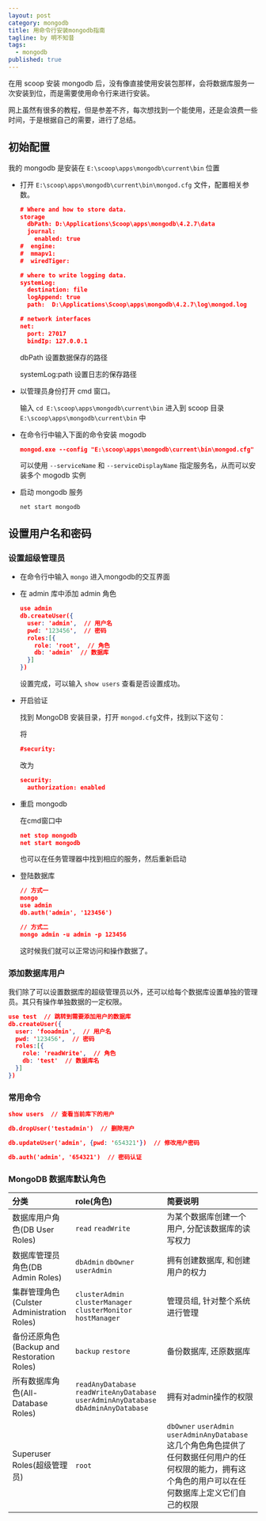 ```yaml
---
layout: post
category: mongodb
title: 用命令行安装mongodb指南
tagline: by 明不知昔
tags: 
  - mongodb
published: true
---
```


在用 scoop 安装 mongodb 后，没有像直接使用安装包那样，会将数据库服务一次安装到位，而是需要使用命令行来进行安装。

网上虽然有很多的教程，但是参差不齐，每次想找到一个能使用，还是会浪费一些时间，于是根据自己的需要，进行了总结。

<!--more-->

## 初始配置

我的 mongodb 是安装在 `E:\scoop\apps\mongodb\current\bin` 位置

- 打开 `E:\scoop\apps\mongodb\current\bin\mongod.cfg` 文件，配置相关参数。
  
  ```json
  # Where and how to store data.
  storage
    dbPath: D:\Applications\Scoop\apps\mongodb\4.2.7\data
    journal:
      enabled: true
  #  engine:
  #  mmapv1:
  #  wiredTiger:
  
  # where to write logging data.
  systemLog:
    destination: file
    logAppend: true
    path:  D:\Applications\Scoop\apps\mongodb\4.2.7\log\mongod.log
  
  # network interfaces
  net:
    port: 27017
    bindIp: 127.0.0.1
  ```
  
  dbPath 设置数据保存的路径
  
  systemLog:path 设置日志的保存路径

- 以管理员身份打开 cmd 窗口。
  
  输入 `cd E:\scoop\apps\mongodb\current\bin` 进入到 scoop 目录 `E:\scoop\apps\mongodb\current\bin` 中

- 在命令行中输入下面的命令安装 mogodb
  
  ```json
  mongod.exe --config "E:\scoop\apps\mongodb\current\bin\mongod.cfg" --install
  ```
  
  可以使用 `--serviceName` 和 `--serviceDisplayName` 指定服务名，从而可以安装多个 mogodb 实例

- 启动 mongodb 服务
  
  `net start mongodb`

## 设置用户名和密码

### 设置超级管理员

- 在命令行中输入 `mongo` 进入mongodb的交互界面

- 在 admin 库中添加 admin 角色
  
  ```json
  use admin  
  db.createUser({
    user: 'admin',  // 用户名
    pwd: '123456',  // 密码
    roles:[{
      role: 'root',  // 角色
      db: 'admin'  // 数据库
    }]
  })
  ```
  
  设置完成，可以输入 `show users` 查看是否设置成功。
  
- 开启验证
  
  找到 MongoDB 安装目录，打开 `mongod.cfg`文件，找到以下这句：
  
  将
  
  ```json
  #security:
  ```
  
  改为
  
  ```json
  security:
    authorization: enabled
  ```

- 重启 mongodb
  
  在cmd窗口中
  
  ```json
  net stop mongodb
  net start mongodb
  ```
  
  也可以在任务管理器中找到相应的服务，然后重新启动

- 登陆数据库
  
  ```json
  // 方式一
  mongo
  use admin
  db.auth('admin', '123456')
  
  // 方式二
  mongo admin -u admin -p 123456
  ```
  
  这时候我们就可以正常访问和操作数据了。

### 添加数据库用户

我们除了可以设置数据库的超级管理员以外，还可以给每个数据库设置单独的管理员。其只有操作单独数据的一定权限。

```json
use test  // 跳转到需要添加用户的数据库
db.createUser({
  user: 'fooadmin',  // 用户名
  pwd: '123456',  // 密码
  roles:[{
    role: 'readWrite',  // 角色
    db: 'test'  // 数据库名
  }]
})
```

### 常用命令

```json
show users  // 查看当前库下的用户

db.dropUser('testadmin')  // 删除用户

db.updateUser('admin', {pwd: '654321'})  // 修改用户密码

db.auth('admin', '654321')  // 密码认证
```

### MongoDB 数据库默认角色

| 分类| role(角色)| 简要说明|
| :--- | :---| :---|
| 数据库用户角色(DB User Roles)| `read` `readWrite`| 为某个数据库创建一个用户, 分配该数据库的读写权力|
| 数据库管理员角色(DB Admin Roles)|`dbAdmin` `dbOwner` `userAdmin`| 拥有创建数据库, 和创建用户的权力|
| 集群管理角色(Culster Administration Roles) | `clusterAdmin` `clusterManager` `clusterMonitor` `hostManager`| 管理员组, 针对整个系统进行管理|
| 备份还原角色(Backup and Restoration Roles) |`backup` `restore` | 备份数据库, 还原数据库|
| 所有数据库角色(All-Database Roles) | `readAnyDatabase` `readWriteAnyDatabase` `userAdminAnyDatabase` `dbAdminAnyDatabase`| 拥有对admin操作的权限                                        |
| Superuser Roles(超级管理员) | `root` | `dbOwner` `userAdmin` `userAdminAnyDatabase`这几个角色角色提供了任何数据任何用户的任何权限的能力，拥有这个角色的用户可以在任何数据库上定义它们自己的权限 |
